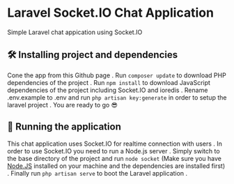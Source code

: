 # Laravel Socket.IO Chat Application
Simple Laravel chat appication using Socket.IO
## 🛠 Installing project and dependencies
Cone the app from this Github page .
Run `composer update` to download PHP dependencies of the project .
Run `npm install` to download JavaScript dependencies of the project including Socket.IO and ioredis .
Rename .env.example to .env and run `php artisan key:generate` in order to setup the laravel project .
You are ready to go 😎

## 🚀 Running the application
This chat application uses Socket.IO for realtime connection with users . In order to use Socket.IO you need to run a Node.js server .
Simply switch to the base directory of the project and run `node socket` (Make sure you have [Node.JS](https://nodejs.org/en/) installed on your machine and the dependencies are installed first) .
Finally run `php artisan serve` to boot the Laravel application .
